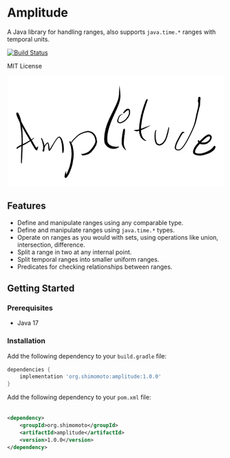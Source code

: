 # Amplitude

A Java library for handling ranges, also supports `java.time.*` ranges with temporal units.

[![Build Status](https://github.com/mashimom/amplitude/actions/workflows/ci.yml/badge.svg)](https://github.com/mashimom/amplitude/actions/workflows/ci.yml)

MIT License

![Amplitude library - logo](src/docs/logo.png)

## Features

- Define and manipulate ranges using any comparable type.
- Define and manipulate ranges using `java.time.*` types.
- Operate on ranges as you would with sets, using operations like union, intersection, difference.
- Split a range in two at any internal point.
- Split temporal ranges into smaller uniform ranges.
- Predicates for checking relationships between ranges.

## Getting Started

### Prerequisites

- Java 17

### Installation

Add the following dependency to your `build.gradle` file:

```groovy
dependencies {
	implementation 'org.shimomoto:amplitude:1.0.0'
}
```

Add the following dependency to your `pom.xml` file:

```xml

<dependency>
    <groupId>org.shimomoto</groupId>
    <artifactId>amplitude</artifactId>
    <version>1.0.0</version>
</dependency>
```